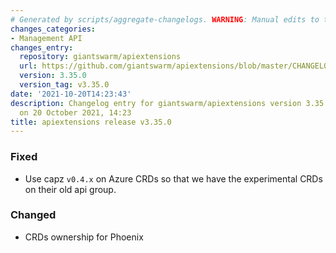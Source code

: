 ```yaml
---
# Generated by scripts/aggregate-changelogs. WARNING: Manual edits to this files will be overwritten.
changes_categories:
- Management API
changes_entry:
  repository: giantswarm/apiextensions
  url: https://github.com/giantswarm/apiextensions/blob/master/CHANGELOG.md#3350---2021-10-20
  version: 3.35.0
  version_tag: v3.35.0
date: '2021-10-20T14:23:43'
description: Changelog entry for giantswarm/apiextensions version 3.35.0, published
  on 20 October 2021, 14:23
title: apiextensions release v3.35.0
---
```


### Fixed
- Use capz `v0.4.x` on Azure CRDs so that we have the experimental CRDs on their old api group.
### Changed
- CRDs ownership for Phoenix
